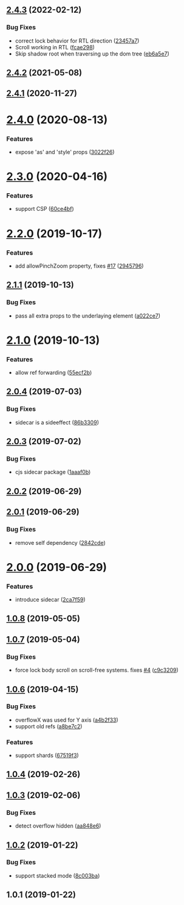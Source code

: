 ## [2.4.3](https://github.com/theKashey/react-remove-scroll/compare/v2.4.2...v2.4.3) (2022-02-12)


### Bug Fixes

* correct lock behavior for RTL direction ([23457a7](https://github.com/theKashey/react-remove-scroll/commit/23457a7770e010b36b950057d90f496d12d8a93c))
* Scroll working in RTL ([fcae298](https://github.com/theKashey/react-remove-scroll/commit/fcae298d7d35de00ec35fd712bee54c7db2d491c))
* Skip shadow root when traversing up the dom tree ([eb6a5e7](https://github.com/theKashey/react-remove-scroll/commit/eb6a5e7ddc70432586c07e151e535d0e9d631833))



## [2.4.2](https://github.com/theKashey/react-remove-scroll/compare/v2.4.1...v2.4.2) (2021-05-08)



## [2.4.1](https://github.com/theKashey/react-remove-scroll/compare/v2.4.0...v2.4.1) (2020-11-27)



# [2.4.0](https://github.com/theKashey/react-remove-scroll/compare/v2.3.0...v2.4.0) (2020-08-13)


### Features

* expose 'as' and 'style' props ([3022f26](https://github.com/theKashey/react-remove-scroll/commit/3022f26e811de6e6154298743159bfe9b18bf332))



# [2.3.0](https://github.com/theKashey/react-remove-scroll/compare/v2.2.0...v2.3.0) (2020-04-16)


### Features

* support CSP ([60ce4bf](https://github.com/theKashey/react-remove-scroll/commit/60ce4bf25caf845090cc5ff952ae78d8dca7b587))



# [2.2.0](https://github.com/theKashey/react-remove-scroll/compare/v2.1.1...v2.2.0) (2019-10-17)


### Features

* add allowPinchZoom property, fixes [#17](https://github.com/theKashey/react-remove-scroll/issues/17) ([2945796](https://github.com/theKashey/react-remove-scroll/commit/2945796612cdbdc36bb3a888c449e62908a3bea1))



## [2.1.1](https://github.com/theKashey/react-remove-scroll/compare/v2.1.0...v2.1.1) (2019-10-13)


### Bug Fixes

* pass all extra props to the underlaying element ([a022ce7](https://github.com/theKashey/react-remove-scroll/commit/a022ce7c088bdeb5b6db048cd8f4e3ea48ce1eb5))



# [2.1.0](https://github.com/theKashey/react-remove-scroll/compare/v2.0.4...v2.1.0) (2019-10-13)


### Features

* allow ref forwarding ([55ecf2b](https://github.com/theKashey/react-remove-scroll/commit/55ecf2bc16cbba54064f7ac60b323fbf820e662c))



## [2.0.4](https://github.com/theKashey/react-remove-scroll/compare/v2.0.3...v2.0.4) (2019-07-03)


### Bug Fixes

* sidecar is a sideeffect ([86b3309](https://github.com/theKashey/react-remove-scroll/commit/86b330978198235e9d69088a35cae3597361c030))



## [2.0.3](https://github.com/theKashey/react-remove-scroll/compare/v2.0.2...v2.0.3) (2019-07-02)


### Bug Fixes

* cjs sidecar package ([1aaaf0b](https://github.com/theKashey/react-remove-scroll/commit/1aaaf0b2b6245705043b93525be5c522ba69ecdc))



## [2.0.2](https://github.com/theKashey/react-remove-scroll/compare/v2.0.1...v2.0.2) (2019-06-29)



## [2.0.1](https://github.com/theKashey/react-remove-scroll/compare/v2.0.0...v2.0.1) (2019-06-29)


### Bug Fixes

* remove self dependency ([2842cde](https://github.com/theKashey/react-remove-scroll/commit/2842cdebbcc22258e422c1c5c0fb6bbc544f4dd3))



# [2.0.0](https://github.com/theKashey/react-remove-scroll/compare/v1.0.8...v2.0.0) (2019-06-29)


### Features

* introduce sidecar ([2ca7f59](https://github.com/theKashey/react-remove-scroll/commit/2ca7f59e86abc6e252422ec5cb6132281e945984))



## [1.0.8](https://github.com/theKashey/react-remove-scroll/compare/v1.0.7...v1.0.8) (2019-05-05)



## [1.0.7](https://github.com/theKashey/react-remove-scroll/compare/v1.0.6...v1.0.7) (2019-05-04)


### Bug Fixes

* force lock body scroll on scroll-free systems. fixes [#4](https://github.com/theKashey/react-remove-scroll/issues/4) ([c9c3209](https://github.com/theKashey/react-remove-scroll/commit/c9c320935c5cb0adb277d7dd5359295b80b6bf52))



## [1.0.6](https://github.com/theKashey/react-remove-scroll/compare/v1.0.4...v1.0.6) (2019-04-15)


### Bug Fixes

* overflowX was used for Y axis ([a4b2f33](https://github.com/theKashey/react-remove-scroll/commit/a4b2f3312755f705fdc71e5613cab7e41bd07035))
* support old refs ([a8be7c2](https://github.com/theKashey/react-remove-scroll/commit/a8be7c2966b81cdca6602993b1c8fcd53fb07db8))


### Features

* support shards ([67519f3](https://github.com/theKashey/react-remove-scroll/commit/67519f37bffea7efb45d24d25e2b269520450c7c))



## [1.0.4](https://github.com/theKashey/react-remove-scroll/compare/v1.0.3...v1.0.4) (2019-02-26)



## [1.0.3](https://github.com/theKashey/react-remove-scroll/compare/v1.0.2...v1.0.3) (2019-02-06)


### Bug Fixes

* detect overflow hidden ([aa848e6](https://github.com/theKashey/react-remove-scroll/commit/aa848e678bd57d20fd97b1e42ff62eabd631a237))



## [1.0.2](https://github.com/theKashey/react-remove-scroll/compare/v1.0.1...v1.0.2) (2019-01-22)


### Bug Fixes

* support stacked mode ([8c003ba](https://github.com/theKashey/react-remove-scroll/commit/8c003ba8388c4695e03ff3dfbab09e1cc1cf967a))



## 1.0.1 (2019-01-22)



